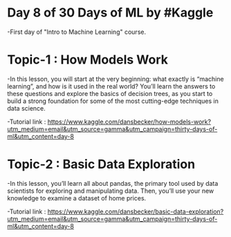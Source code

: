 # Day 8 of 30 Days of ML by #Kaggle

-First day of "Intro to Machine Learning" course.

# Topic-1 : How Models Work

-In this lesson, you will start at the very beginning: what exactly is “machine learning”, and how is it used in the real world? You’ll learn the answers to these questions and explore the basics of decision trees, as you start to build a strong foundation for some of the most cutting-edge techniques in data science.

-Tutorial link : https://www.kaggle.com/dansbecker/how-models-work?utm_medium=email&utm_source=gamma&utm_campaign=thirty-days-of-ml&utm_content=day-8

# Topic-2 : Basic Data Exploration

-In this lesson, you’ll learn all about pandas, the primary tool used by data scientists for exploring and manipulating data. Then, you’ll use your new knowledge to examine a dataset of home prices. 

-Tutorial link : https://www.kaggle.com/dansbecker/basic-data-exploration?utm_medium=email&utm_source=gamma&utm_campaign=thirty-days-of-ml&utm_content=day-8



